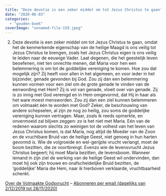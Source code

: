 ```yaml
---
title: "Deze devotie is een zeker middel om tot Jezus Christus te gaan"
date: "2020-06-03"
categories: 
  - "gouden-boek"
coverImage: "unnamed-file-159.jpeg"
---
```


2) Deze devotie is een zeker middel om tot Jezus Christus te gaan, omdat het de kenmerkende eigenschap van de heilige Maagd is ons veilig tot Jezus Christus te brengen, zoals het Jezus Christus eigen is ons veilig te leiden naar de eeuwige Vader. Laat degenen, die het geestelijk leven beoefenen, niet ten onrechte menen, dat Maria voor hen een belemmering is om tot de goddelijke vereniging te komen. Hoe zou dat mogelijk zijn? Zij heeft voor allen in het algemeen, en voor ieder in het bijzonder, genade gevonden bij God. Zou zij dan een belemmering kunnen vormen voor een ziel om de grote genade te vinden van de eenwording met Hem? Zij is vol van genade, vloeit over van genade. Zij is zo innig met God verenigd en in Hem omgevormd, dat Hij in haar als het ware moest mensworden. Zou zij dan een ziel kunnen belemmeren om volmaakt één te worden met God? Zeker, de beschouwing van andere schepselen, al zijn ze nog zo heilig, zou soms de goddelijke vereniging kunnen vertragen. Maar, zoals ik reeds opmerkte, en onvermoeid zal blijven zeggen: zo is het niet met Maria. Eén van de redenen waarom slechts zo weinigen tot de volheid van het leven van Jezus Christus komen, is dat Maria, nog altijd de Moeder van de Zoon en de vruchtbare Bruid van de heilige Geest, niet genoeg in hun harten gevormd is. Wie de volgroeide en wel-gerijpte vrucht verlangt, moet de boom bezitten, die ze voortbrengt. Evenzo wie de levensvrucht Jezus Christus begeert; hij moet Maria bezitten, de levensboom. Wanneer iemand in zijn ziel de werking van de heilige Geest wil ondervinden, dan moet hij ook zijn trouwe en onafscheidelijke Bruid bezitten, de ‘goddelijke’ Maria die Hem, naar ik hierboven verklaarde, vruchtbaarheid schenkt.

[Over de Volmaakte Godsvrucht](/blog/een-jaar-lang-volmaakte-godsvrucht/) – [Abonneren per email (dagelijks van 2/12/2019 tot 28/11/2020)](http://eepurl.com/9RKvX)
